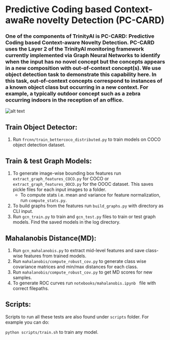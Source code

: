 

# Predictive Coding based Context-awaRe novelty Detection (PC-CARD)

### One of the components of TrinityAI is PC-CARD: Predictive Coding based Context-aware Novelty Detection. PC-CARD uses the Layer 2 of the TrinityAI monitoring framework currently implemented via Graph Neural Networks to identify when the input has no novel concept but the concepts appears in a new composition with out-of-context concept(s). We use object detection task to demonstrate this capability here. In this task, out-of-context concepts correspond to instances of a known object class but occurring in a new context. For example, a typically outdoor concept such as a zebra occurring indoors in the reception of an office.

![alt text](https://github.com/SRI-CSL/Trinity-AI/blob/main/assets/ooc-zebra.jpg?raw=true)

## Train Object Detector: 

1. Run `frcnn/train_bettercoco_distributed.py` to train models on COCO object detection dataset.


## Train & test Graph Models: 

1. To generate image-wise bounding box features run  `extract_graph_features_COCO.py` for COCO or `extract_graph_features_OOCD.py` for the OOOC dataset.   This saves pickle files for each input images to a folder. 
	* To compute stats i.e. mean and variance for feature normalization, run `compute_stats.py`.   
3.  To build graphs from the features run `build_graphs.py`  with directory as CLI input. 
4. Run `gcn_train.py` to train and `gcn_test.py` files to train or test graph models. Find the saved models in the log directory.


## Mahalanobis Distance(MD):

1. Run `gcn_mahalanobis.py` to extract mid-level features and save class-wise features  from trained models.
2. Run `mahalanobis/compute_robust_cov.py` to generate class wise covariance matrices  and min/max distances for each class.
3. Run `mahalanobis/compute_robust_cov.py` to get MD  scores for new samples.
4. To generate ROC curves run  `notebooks/mahalanobis.ipynb ` file with  correct filepaths.

## Scripts:
Scripts to run all these tests are also found under `scripts` folder.
For example you can do:

`python scripts/train.sh` to train any model.



